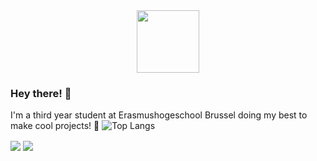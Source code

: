 <div id="header" align="center">
  <img src="https://media.giphy.com/media/2Ygy0khwewLgMSYM0t/giphy.gif" width="100"/>
</div>

### Hey there! 👋

I'm a third year student at Erasmushogeschool Brussel doing my best to make cool projects! 🚀
![Top Langs](https://github-readme-stats.vercel.app/api/top-langs/?username=Matthias-VdC&show_icons=true&theme=tokyonight)


<a>
  <img align="center" src="https://github-readme-stats.vercel.app/api?username=Matthias-VdC&show_icons=true&theme=tokyonight" />
</a>
<a href="https://github.com/Matthias-VdC/iot-ai-werkstuk-matthias">
  <img align="center" src="https://github-readme-stats.vercel.app/api/pin/?username=Matthias-VdC&repo=iot-ai-werkstuk-matthias&show_icons=true&theme=tokyonight" />
</a>

